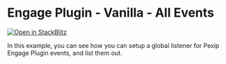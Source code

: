 # Engage Plugin - Vanilla - All Events

[![Open in StackBlitz](https://developer.stackblitz.com/img/open_in_stackblitz.svg)](https://stackblitz.com/fork/github/skedify/plugin-examples/tree/develop/vanilla/all-events?file=src%2Fmain.js,index.html)

In this example, you can see how you can setup a global listener for Pexip Engage Plugin events, and list them out.
